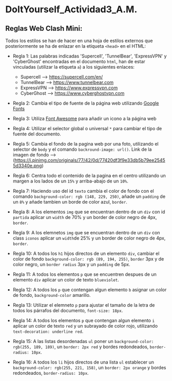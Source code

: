 # DoItYourself_Actividad3_A.M.

## Reglas Web Clash Mini:

Todos los estilos se han de hacer en una hoja de estilos externos que posteriormente se ha de enlazar en la etiqueta `<head>` en el HTML:

- Regla 1:  Las palabras indicadas 'Supercell', 'TunnelBear', 'ExpressVPN' y 'CyberGhost' encontradas en el documento `html`, han de estar vinculadas (utilizar la etiqueta `a`) a los siguientes enlaces:

    * Supercell --> https://supercell.com/en/
    * TunnelBear --> https://www.tunnelbear.com
    * ExpressVPN --> https://www.expressvpn.com
    * CyberGhost --> https://www.cyberghostvpn.com

- Regla 2: Cambia el tipo de fuente de la página web utilizando [Google Fonts](https://fonts.google.com/)

- Regla 3: Utiliza [Font Awesome](https://fontawesome.com/) para añadir un icono a la página web

- Regla 4: Utilizar el selector global o universal `*` para cambiar el tipo de fuente del documento.

- Regla 5: Cambia el fondo de la pagina web por una foto, utilizando el selector de `body` y el comando `backround-image: url()`. Link de la imagen de fondo --> (https://i.pinimg.com/originals/77/42/0d/77420df3f9e33db5b79ee25455d3340e.png)

- Regla 6: Centra todo el contenido de la pagina en el centro utilizando un margen a los lados de un `15%` y arriba-abajo de un `10%`.

- Regla 7: Haciendo uso del id `texto` cambia el color de fondo con el comando `background-color: rgb (148, 229, 250)`, añade un `padding` de un `8%` y añade tambien un borde de color azul, `border`.

- Regla 8: A los elementos `img` que se encuentran dentro de un `div` con id `partida` aplicar un `width` de 70% y un border de color negro de 4px, `border`.

- Regla 9: A los elemnetos `img` que se encuentran dentro de un `div` con class `iconos` aplicar un `width`de 25% y un border de color negro de 4px, `border`.

- Regla 10:  A todos los `h1` hijos directos de un elemento `div`, cambiar el color de fondo `background-color: rgb (89, 194, 255)`, `border` 3px y de color negro, un `border radius` 3px y un `padding` de 5px.

- Regla 11: A todos los elementos `p` que se encuentren despues de un elemento `div` aplicar un color de texto `blueviolet`.

- Regla 12: A todos los `p` que contengan algun elemento `b` asignar un color de fondo, `background-color` amarillo.

- Regla 13: Utilizar el elemneto `p` para ajustar el tamaño de la letra de todos los párrafos del documento, `font-size: 18px`.

- Regla 14: A todos los elementos `p` que contengan algun elemento `i` aplicar un color de texto `red` y un subrayado de color rojo, utilizando `text-decoration: underline red`.

- Regla 15: A las listas desordenadas `ul` poner un `background-color: rgb(255, 189, 189)`, un `border: 2px red` y bordes redondeados, `border-radius: 10px`.

- Regla 16: A todos los `li` hijos directos de una lista `ul` establecer un `background-color: rgb(255, 221, 158)`, un `border: 2px orange` y bordes redondeados, `border-radius: 10px`.

